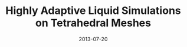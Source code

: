 ---
title: Highly Adaptive Liquid Simulations on Tetrahedral Meshes

authors:
  - name: Ando, Ryoichi
    id: ryoichiando
  - name: Thürey, Nils
  - name: Wojtan, Chris
    id: chriswojtan



publication: ACM Transactions on Graphics 32(4) (SIGGRAPH 2013)
date: 2013-07-20
paper: http://pub.ist.ac.at/group_wojtan/projects/2013_Ando_HALSoTM/download/tetflip_fixed.pdf
project: http://pub.ist.ac.at/group_wojtan/projects/2013_Ando_HALSoTM/index.html
---